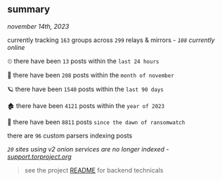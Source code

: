 
## summary
_november 14th, 2023_

currently tracking `163` groups across `299` relays & mirrors - _`108` currently online_

⏲ there have been `13` posts within the `last 24 hours`

🦈 there have been `208` posts within the `month of november`

🪐 there have been `1540` posts within the `last 90 days`

🏚 there have been `4121` posts within the `year of 2023`

🦕 there have been `8811` posts `since the dawn of ransomwatch`

there are `96` custom parsers indexing posts

_`20` sites using v2 onion services are no longer indexed - [support.torproject.org](https://support.torproject.org/onionservices/v2-deprecation/)_

> see the project [README](https://github.com/joshhighet/ransomwatch#ransomwatch--) for backend technicals

